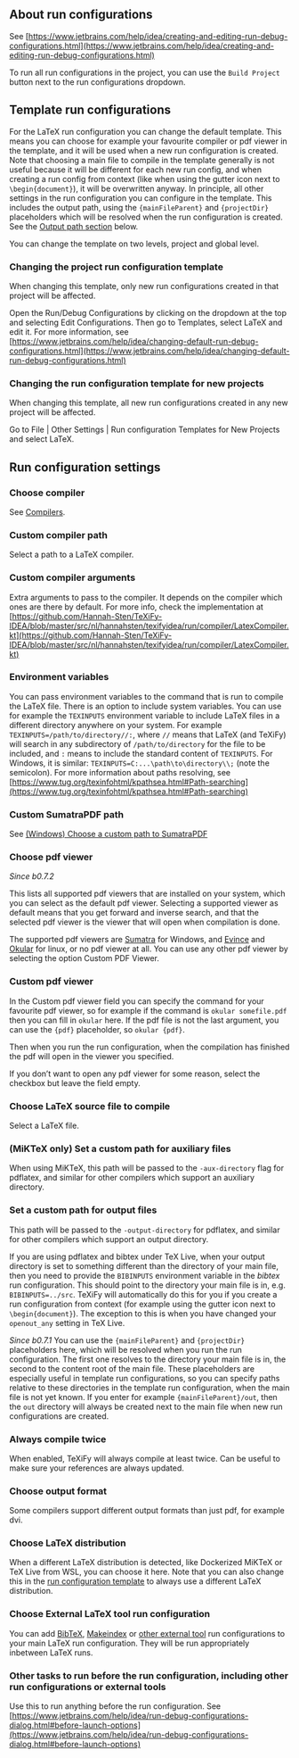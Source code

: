 ## About run configurations

See [https://www.jetbrains.com/help/idea/creating-and-editing-run-debug-configurations.html](https://www.jetbrains.com/help/idea/creating-and-editing-run-debug-configurations.html)

To run all run configurations in the project, you can use the `Build Project` button next to the run configurations dropdown.

## Template run configurations

For the LaTeX run configuration you can change the default template.
This means you can choose for example your favourite compiler or pdf viewer in the template, and it will be used when a new run configuration is created.
Note that choosing a main file to compile in the template generally is not useful because it will be different for each new run config, and when creating a run config from context (like when using the gutter icon next to `\begin{document}`), it will be overwritten anyway.
In principle, all other settings in the run configuration you can configure in the template.
This includes the output path, using the `{mainFileParent}` and `{projectDir}` placeholders which will be resolved when the run configuration is created.
See the [Output path section](#outputpath) below.

You can change the template on two levels, project and global level.

### Changing the project run configuration template

When changing this template, only new run configurations created in that project will be affected.

Open the Run/Debug Configurations by clicking on the dropdown at the top and selecting Edit Configurations.
Then go to Templates, select LaTeX and edit it.
For more information, see [https://www.jetbrains.com/help/idea/changing-default-run-debug-configurations.html](https://www.jetbrains.com/help/idea/changing-default-run-debug-configurations.html)

### Changing the run configuration template for new projects

When changing this template, all new run configurations created in any new project will be affected.

Go to <ui-path>File | Other Settings | Run configuration Templates for New Projects</ui-path> and select LaTeX.

## Run configuration settings

### Choose compiler

See [Compilers](Compilers).

### Custom compiler path

Select a path to a LaTeX compiler.

### Custom compiler arguments

Extra arguments to pass to the compiler.
It depends on the compiler which ones are there by default.
For more info, check the implementation at [https://github.com/Hannah-Sten/TeXiFy-IDEA/blob/master/src/nl/hannahsten/texifyidea/run/compiler/LatexCompiler.kt](https://github.com/Hannah-Sten/TeXiFy-IDEA/blob/master/src/nl/hannahsten/texifyidea/run/compiler/LatexCompiler.kt)

### Environment variables

You can pass environment variables to the command that is run to compile the LaTeX file.
There is an option to include system variables.
You can use for example the `TEXINPUTS` environment variable to include LaTeX files in a different directory anywhere on your system.
For example `TEXINPUTS=/path/to/directory//:`, where `//` means that LaTeX (and TeXiFy) will search in any subdirectory of `/path/to/directory` for the file to be included, and `:` means to include the standard content of `TEXINPUTS`. For Windows, it is similar: `TEXINPUTS=C:...\path\to\directory\\;` (note the semicolon).
For more information about paths resolving, see [https://www.tug.org/texinfohtml/kpathsea.html#Path-searching](https://www.tug.org/texinfohtml/kpathsea.html#Path-searching)

### Custom SumatraPDF path

See [(Windows) Choose a custom path to SumatraPDF](Running/SumatraPDF-support#Portable-SumatraPDF)

### Choose pdf viewer
_Since b0.7.2_

This lists all supported pdf viewers that are installed on your system, which you can select as the default pdf viewer.
Selecting a supported viewer as default means that you get forward and inverse search, and that the selected pdf viewer is the viewer that will open when compilation is done.

The supported pdf viewers are [Sumatra](SumatraPDF-support) for Windows, and [Evince](Evince-support) and [Okular](Okular-support) for linux, or no pdf viewer at all.
You can use any other pdf viewer by selecting the option Custom PDF Viewer.

### Custom pdf viewer

In the Custom pdf viewer field you can specify the command for your favourite pdf viewer, so for example if the command is `okular somefile.pdf` then you can fill in `okular`  here.
If the pdf file is not the last argument, you can use the `{pdf}` placeholder, so `okular {pdf}`.

Then when you run the run configuration, when the compilation has finished the pdf will open in the viewer you specified.

If you don’t want to open any pdf viewer for some reason, select the checkbox but leave the field empty.

### Choose LaTeX source file to compile

Select a LaTeX file.

### (MiKTeX only) Set a custom path for auxiliary files

When using MiKTeX, this path will be passed to the `-aux-directory` flag for pdflatex, and similar for other compilers which support an auxiliary directory.

### Set a custom path for output files

This path will be passed to the `-output-directory` for pdflatex, and similar for other compilers which support an output directory.

If you are using pdflatex and bibtex under TeX Live, when your output directory is set to something different than the directory of your main file, then you need to provide the `BIBINPUTS` environment variable in the _bibtex_ run configuration.
This should point to the directory your main file is in, e.g. `BIBINPUTS=../src`.
TeXiFy will automatically do this for you if you create a run configuration from context (for example using the gutter icon next to `\begin{document}`).
The exception to this is when you have changed your `openout_any` setting in TeX Live.

_Since b0.7.1_
You can use the `{mainFileParent}` and `{projectDir}` placeholders here, which will be resolved when you run the run configuration.
The first one resolves to the directory your main file is in, the second to the content root of the main file.
These placeholders are especially useful in template run configurations, so you can specify paths relative to these directories in the template run configuration, when the main file is not yet known.
If you enter for example `{mainFileParent}/out`, then the `out` directory will always be created next to the main file when new run configurations are created.

### Always compile twice

When enabled, TeXiFy will always compile at least twice.
Can be useful to make sure your references are always updated.

### Choose output format

Some compilers support different output formats than just pdf, for example dvi.

### Choose LaTeX distribution

When a different LaTeX distribution is detected, like Dockerized MiKTeX or TeX Live from WSL, you can choose it here.
Note that you can also change this in the [run configuration template](Run-configurations#template) to always use a different LaTeX distribution.

### Choose External LaTeX tool run configuration

You can add [BibTeX](BibTeX), [Makeindex](Makeindex) or [other external tool](External-tools) run configurations to your main LaTeX run configuration.
They will be run appropriately inbetween LaTeX runs.

### Other tasks to run before the run configuration, including other run configurations or external tools

Use this to run anything before the run configuration.
See [https://www.jetbrains.com/help/idea/run-debug-configurations-dialog.html#before-launch-options](https://www.jetbrains.com/help/idea/run-debug-configurations-dialog.html#before-launch-options)

